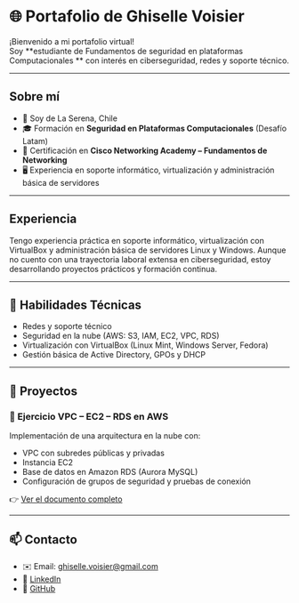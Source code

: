 # 🌐 Portafolio de Ghiselle Voisier

¡Bienvenido a mi portafolio virtual!  
Soy **estudiante de Fundamentos de seguridad en plataformas Computacionales ** con interés en ciberseguridad, redes y soporte técnico.  

---

## Sobre mí
- 📍 Soy de La Serena, Chile  
- 🎓 Formación en **Seguridad en Plataformas Computacionales** (Desafío Latam)  
- 📡 Certificación en **Cisco Networking Academy – Fundamentos de Networking**  
- 🖥️ Experiencia en soporte informático, virtualización y administración básica de servidores  

---
## Experiencia 
Tengo experiencia práctica en soporte informático, virtualización con VirtualBox y administración básica de servidores Linux y Windows. Aunque no cuento con una trayectoria laboral extensa en ciberseguridad, estoy desarrollando proyectos prácticos y formación continua.

---

## 🔧 Habilidades Técnicas
- Redes y soporte técnico  
- Seguridad en la nube (AWS: S3, IAM, EC2, VPC, RDS)  
- Virtualización con VirtualBox (Linux Mint, Windows Server, Fedora)  
- Gestión básica de Active Directory, GPOs y DHCP  

---

## 📂 Proyectos

### 🚀 Ejercicio VPC – EC2 – RDS en AWS
Implementación de una arquitectura en la nube con:  
- VPC con subredes públicas y privadas  
- Instancia EC2  
- Base de datos en Amazon RDS (Aurora MySQL)  
- Configuración de grupos de seguridad y pruebas de conexión  

👉 [Ver el documento completo](https://ghise01.github.io/VPC-EC2-RDS.pdf)


---

## 📫 Contacto
- ✉️ Email: ghiselle.voisier@gmail.com 
- 🔗 [LinkedIn](https://www.linkedin.com/in/ghiselle-voisier-15ba5033)  
- 🐙 [GitHub](https://github.com/Ghise01)
